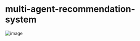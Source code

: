 # multi-agent-recommendation-system

![image](https://github.com/user-attachments/assets/18bc5d17-43ef-4667-8ca9-441f032504c5)

